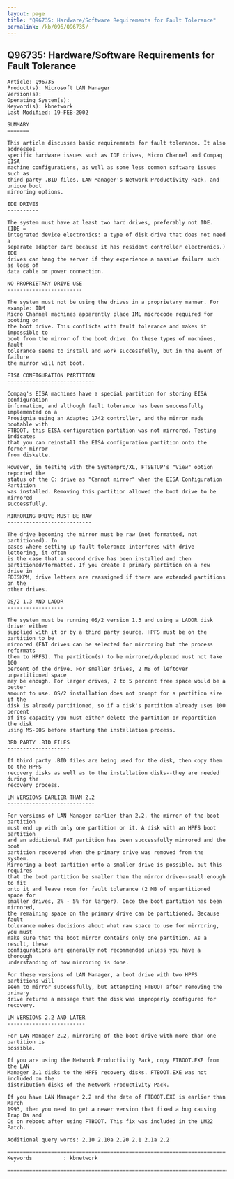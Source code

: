 ```yaml
---
layout: page
title: "Q96735: Hardware/Software Requirements for Fault Tolerance"
permalink: /kb/096/Q96735/
---
```


## Q96735: Hardware/Software Requirements for Fault Tolerance

	Article: Q96735
	Product(s): Microsoft LAN Manager
	Version(s): 
	Operating System(s): 
	Keyword(s): kbnetwork
	Last Modified: 19-FEB-2002
	
	SUMMARY
	=======
	
	This article discusses basic requirements for fault tolerance. It also addresses
	specific hardware issues such as IDE drives, Micro Channel and Compaq EISA
	machine configurations, as well as some less common software issues such as
	third party .BID files, LAN Manager's Network Productivity Pack, and unique boot
	mirroring options.
	
	IDE DRIVES
	----------
	
	The system must have at least two hard drives, preferably not IDE. (IDE =
	integrated device electronics: a type of disk drive that does not need a
	separate adapter card because it has resident controller electronics.) IDE
	drives can hang the server if they experience a massive failure such as loss of
	data cable or power connection.
	
	NO PROPRIETARY DRIVE USE
	------------------------
	
	The system must not be using the drives in a proprietary manner. For example: IBM
	Micro Channel machines apparently place IML microcode required for booting on
	the boot drive. This conflicts with fault tolerance and makes it impossible to
	boot from the mirror of the boot drive. On these types of machines, fault
	tolerance seems to install and work successfully, but in the event of failure
	the mirror will not boot.
	
	EISA CONFIGURATION PARTITION
	----------------------------
	
	Compaq's EISA machines have a special partition for storing EISA configuration
	information, and although fault tolerance has been successfully implemented on a
	Prosignia using an Adaptec 1742 controller, and the mirror made bootable with
	FTBOOT, this EISA configuration partition was not mirrored. Testing indicates
	that you can reinstall the EISA configuration partition onto the former mirror
	from diskette.
	
	However, in testing with the Systempro/XL, FTSETUP's "View" option reported the
	status of the C: drive as "Cannot mirror" when the EISA Configuration Partition
	was installed. Removing this partition allowed the boot drive to be mirrored
	successfully.
	
	MIRRORING DRIVE MUST BE RAW
	---------------------------
	
	The drive becoming the mirror must be raw (not formatted, not partitioned). In
	cases where setting up fault tolerance interferes with drive lettering, it often
	is the case that a second drive has been installed and then
	partitioned/formatted. If you create a primary partition on a new drive in
	FDISKPM, drive letters are reassigned if there are extended partitions on the
	other drives.
	
	OS/2 1.3 AND LADDR
	------------------
	
	The system must be running OS/2 version 1.3 and using a LADDR disk driver either
	supplied with it or by a third party source. HPFS must be on the partition to be
	mirrored (FAT drives can be selected for mirroring but the process reformats
	them to HPFS). The partition(s) to be mirrored/duplexed must not take 100
	percent of the drive. For smaller drives, 2 MB of leftover unpartitioned space
	may be enough. For larger drives, 2 to 5 percent free space would be a better
	amount to use. OS/2 installation does not prompt for a partition size if the
	disk is already partitioned, so if a disk's partition already uses 100 percent
	of its capacity you must either delete the partition or repartition the disk
	using MS-DOS before starting the installation process.
	
	3RD PARTY .BID FILES
	--------------------
	
	If third party .BID files are being used for the disk, then copy them to the HPFS
	recovery disks as well as to the installation disks--they are needed during the
	recovery process.
	
	LM VERSIONS EARLIER THAN 2.2
	----------------------------
	
	For versions of LAN Manager earlier than 2.2, the mirror of the boot partition
	must end up with only one partition on it. A disk with an HPFS boot partition
	and an additional FAT partition has been successfully mirrored and the boot
	partition recovered when the primary drive was removed from the system.
	Mirroring a boot partition onto a smaller drive is possible, but this requires
	that the boot partition be smaller than the mirror drive--small enough to fit
	onto it and leave room for fault tolerance (2 MB of unpartitioned space for
	smaller drives, 2% - 5% for larger). Once the boot partition has been mirrored,
	the remaining space on the primary drive can be partitioned. Because fault
	tolerance makes decisions about what raw space to use for mirroring, you must
	make sure that the boot mirror contains only one partition. As a result, these
	configurations are generally not recommended unless you have a thorough
	understanding of how mirroring is done.
	
	For these versions of LAN Manager, a boot drive with two HPFS partitions will
	seem to mirror successfully, but attempting FTBOOT after removing the primary
	drive returns a message that the disk was improperly configured for recovery.
	
	LM VERSIONS 2.2 AND LATER
	-------------------------
	
	For LAN Manager 2.2, mirroring of the boot drive with more than one partition is
	possible.
	
	If you are using the Network Productivity Pack, copy FTBOOT.EXE from the LAN
	Manager 2.1 disks to the HPFS recovery disks. FTBOOT.EXE was not included on the
	distribution disks of the Network Productivity Pack.
	
	If you have LAN Manager 2.2 and the date of FTBOOT.EXE is earlier than March
	1993, then you need to get a newer version that fixed a bug causing Trap Ds and
	Cs on reboot after using FTBOOT. This fix was included in the LM22 Patch.
	
	Additional query words: 2.10 2.10a 2.20 2.1 2.1a 2.2
	
	======================================================================
	Keywords          : kbnetwork 
	
	=============================================================================
	
